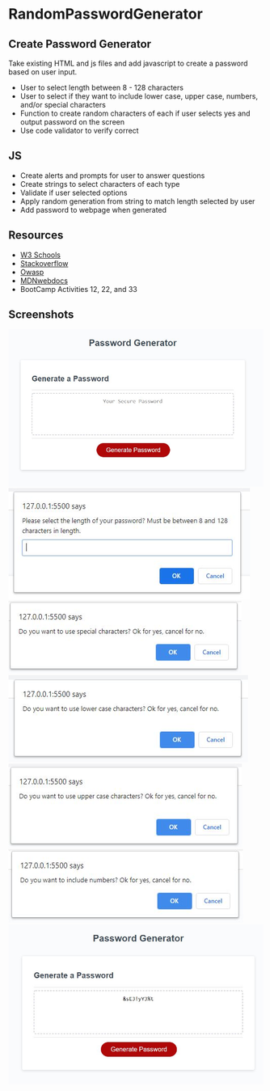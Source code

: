# RandomPasswordGenerator
## Create Password Generator
Take existing HTML and js files and add javascript to create a password based on user input.
- User to select length between 8 - 128 characters
- User to select if they want to include lower case, upper case, numbers, and/or special characters
- Function to create random characters of each if user selects yes and output password on the screen
- Use code validator to verify correct

## JS
- Create alerts and prompts for user to answer questions
- Create strings to select characters of each type
- Validate if user selected options
- Apply random generation from string to match length selected by user
- Add password to webpage when generated

## Resources
- [W3 Schools](https://www.w3schools.com/)
- [Stackoverflow](https://stackoverflow.com/)
- [Owasp](https://owasp.org/www-community/password-special-characters)
- [MDNwebdocs](https://developer.mozilla.org/en-US/docs/Web/JavaScript)
- BootCamp Activities 12, 22, and 33

## Screenshots
<img src="https://github.com/krcook1980/RandomPasswordGenerator/blob/main/assets/Start.JPG">
<img src="https://github.com/krcook1980/RandomPasswordGenerator/blob/main/assets/length.JPG">
<img src="https://github.com/krcook1980/RandomPasswordGenerator/blob/main/assets/special.JPG">
<img src="https://github.com/krcook1980/RandomPasswordGenerator/blob/main/assets/lower.JPG">
<img src="https://github.com/krcook1980/RandomPasswordGenerator/blob/main/assets/upper.JPG">
<img src="https://github.com/krcook1980/RandomPasswordGenerator/blob/main/assets/number.JPG">
<img src="https://github.com/krcook1980/RandomPasswordGenerator/blob/main/assets/done.JPG">